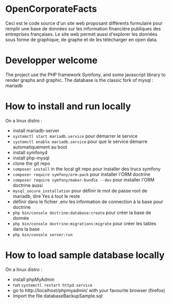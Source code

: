 # OpenCorporateFacts
Ceci est le code source d'un site web proposant différents formulaire pour remplir une base de données sur les information financière publiques des entreprises françaises.
Le site web permet aussi d'explorer les données sous forme de graphique, de graphe et de les télécharger en open data.

# Developper welcome
The project use the PHP framework Symfony, and some javascript library to render graphs and graphic.
The database is the classic fork of mysql : mariadb

# How to install and run locally
On a linux distro :
  * install mariadb-server
  * `systemctl start mariadb.service` pour démarrer le service
  * `systemctl enable mariadb.service` pour que le service démarre automatiquement au boot
  * install symfony4
  * install php-mysql
  * clone the git repo
  * `composer install` in the local git repo pour installer des trucs symfony
  * `composer require symfony/orm-pack` pour installer l'ORM doctrine
  * `composer require symfony/maker-bundle --dev` pour installer l'ORM doctrine aussi
  * `mysql_secure_installation` pour définir le mot de passe root de mariadb, dire Yes à tout le reste
  * définir dans le fichier .env les information de connection à la base pour doctrine
  * `php bin/console doctrine:database:create` pour créer la base de donnée
  * `php bin/console doctrine:migrations:migrate` pour créer les tables dans la base
  * `php bin/console server:run`

# How to load sample database locally
On a linux distro :
  * install phpMyAdmin
  * run `systemctl restart httpd.service`
  * go to http://localhost/phpmyadmin/ with your favourite browser (firefox)
  * Import the file databaseBackupSample.sql
  
